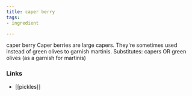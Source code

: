 ```yaml
---
title: caper berry
tags:
- ingredient

---
```

caper berry Caper berries are large capers. They're sometimes used instead of green olives to garnish martinis. Substitutes: capers OR green olives (as a garnish for martinis)

### Links

* [[pickles]]
